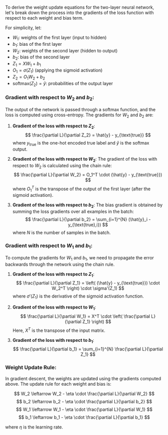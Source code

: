 To derive the weight update equations for the two-layer neural network, let's break down the process into the gradients of the loss function with respect to each weight and bias term. 

For simplicity, let:

- $W_1$: weights of the first layer (input to hidden)
- $b_1$: bias of the first layer
- $W_2$: weights of the second layer (hidden to output)
- $b_2$: bias of the second layer
- $Z_1 = XW_1 + b_1$
- $O_1 = \sigma(Z_1)$ (applying the sigmoid activation)
- $Z_2 = O_1W_2 + b_2$
- $\text{softmax}(Z_2) = \hat{y}$: probabilities of the output layer

### Gradient with respect to $W_2$ and $b_2$:

The output of the network is passed through a softmax function, and the loss is computed using cross-entropy. The gradients for $W_2$ and $b_2$ are:

1. **Gradient of the loss with respect to $Z_2$**:
   $$
   \frac{\partial L}{\partial Z_2} = \hat{y} - y_{\text{true}}
   $$
   where $y_{\text{true}}$ is the one-hot encoded true label and $\hat{y}$ is the softmax output.

2. **Gradient of the loss with respect to $W_2$**:
   The gradient of the loss with respect to $W_2$ is calculated using the chain rule:
   $$
   \frac{\partial L}{\partial W_2} = O_1^T \cdot (\hat{y} - y_{\text{true}})
   $$
   where $O_1^T$ is the transpose of the output of the first layer (after the sigmoid activation).

3. **Gradient of the loss with respect to $b_2$**:
   The bias gradient is obtained by summing the loss gradients over all examples in the batch:
   $$
   \frac{\partial L}{\partial b_2} = \sum_{i=1}^{N} (\hat{y}_i - y_{\text{true},i})
   $$
   where $N$ is the number of samples in the batch.

### Gradient with respect to $W_1$ and $b_1$:

To compute the gradients for $W_1$ and $b_1$, we need to propagate the error backwards through the network using the chain rule.

1. **Gradient of the loss with respect to $Z_1$**:
   $$
   \frac{\partial L}{\partial Z_1} = \left( (\hat{y} - y_{\text{true}}) \cdot W_2^T \right) \cdot \sigma'(Z_1)
   $$
   where $\sigma'(Z_1)$ is the derivative of the sigmoid activation function.

2. **Gradient of the loss with respect to $W_1$**:
   $$
   \frac{\partial L}{\partial W_1} = X^T \cdot \left( \frac{\partial L}{\partial Z_1} \right)
   $$
   Here, $X^T$ is the transpose of the input matrix.

3. **Gradient of the loss with respect to $b_1$**:
   $$
   \frac{\partial L}{\partial b_1} = \sum_{i=1}^{N} \frac{\partial L}{\partial Z_1}
   $$

### Weight Update Rule:

In gradient descent, the weights are updated using the gradients computed above. The update rule for each weight and bias is:

$$
W_2 \leftarrow W_2 - \eta \cdot \frac{\partial L}{\partial W_2}
$$
$$
b_2 \leftarrow b_2 - \eta \cdot \frac{\partial L}{\partial b_2}
$$
$$
W_1 \leftarrow W_1 - \eta \cdot \frac{\partial L}{\partial W_1}
$$
$$
b_1 \leftarrow b_1 - \eta \cdot \frac{\partial L}{\partial b_1}
$$

where $\eta$ is the learning rate.